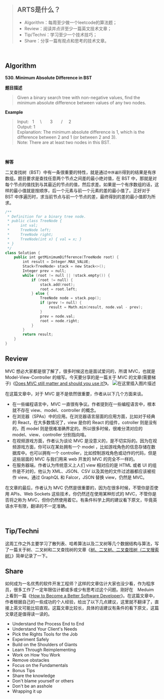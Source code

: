 > ## ARTS是什么？
> - Algorithm：每周至少做一个leetcode的算法题；
> - Review：阅读并点评至少一篇英文技术文章；
>- Tip/Techni：学习至少一个技术技巧；
>- Share：分享一篇有观点和思考的技术文章。

<br>


## Algorithm
**530. Minimum Absolute Difference in BST**

**题目描述**
> Given a binary search tree with non-negative values, find the minimum
> absolute difference between values of any two nodes.

**Example**
> Input:
>&nbsp;  1
>    &nbsp; &nbsp;  \\
>  &nbsp; &nbsp; &nbsp; 3
>  &nbsp; &nbsp; &nbsp;  /
>   &nbsp; &nbsp; 2<br>
>   Output:
1<br>
Explanation:
The minimum absolute difference is 1, which is the difference between 2 and 1 (or between 2 and 3).<br>
Note: There are at least two nodes in this BST.

<br>

**解答**

二叉查找树（BST）中有一条很重要的特性，就是通过`中序遍历`得到的结果是有序数组。题目要求是查找任意两个节点之间差的最小绝对值，在 BST 中，那就是对每个节点的值找到与其最近的节点的值，然后求差。如果是一个有序数组的话，这样的最小值就是按顺序，后一个元素与前一个元素的差的最小值了。正好对于 BST 中序遍历时，求当前节点与前一个节点的差，最终得到的差的最小值即为所求。

```swift
/**
 * Definition for a binary tree node.
 * public class TreeNode {
 *     int val;
 *     TreeNode left;
 *     TreeNode right;
 *     TreeNode(int x) { val = x; }
 * }
 */
class Solution {
    public int getMinimumDifference(TreeNode root) {
        int result = Integer.MAX_VALUE;
        Stack<TreeNode> stack = new Stack<>();
        Integer prev = null;
        while (root != null || !stack.empty()) {
            if (root != null) {
                stack.add(root);
                root = root.left;
            } else {
                TreeNode node = stack.pop();
                if (prev != null) {
                    result = Math.min(result, node.val - prev);
                }
                prev = node.val;
                root = node.right;
            }
        }
        return result;
    }
}
```


## Review
MVC 想必大家都是很了解了，很多时候这也是面试爱问的，所谓 MVC，也就是 Model-View-Controller 的缩写。今天要分享的是一篇关于 MVC 的文章(需要梯子)《[Does MVC still matter and should you use it?](https://medium.com/@cameron.manavian/does-mvc-still-matter-and-should-you-use-it-3e355b4e09b6)》。
![在这里插入图片描述](https://img-blog.csdnimg.cn/20181202160049297.png?x-oss-process=image/watermark,type_ZmFuZ3poZW5naGVpdGk,shadow_10,text_aHR0cHM6Ly9ibG9nLmNzZG4ubmV0L0JpZ19Sb3Rvcg==,size_16,color_FFFFFF,t_70)

在这篇文章中，对于 MVC 是不是依然很重要，作者从以下几个方面来谈。

 - 在一些编程语言中，MVC 一直很有争议。作者提到在一些编程语言中，根本就不存在 view、model、controller 的概念。
 - 在浏览器（SPAs）中的应用。在浏览器语言层面的应用方面，比如对于经典的 React，在大多数情况了，view 是你的 React 的组件，cotroller 则是没有的，而 model 则是很难准确界定的。所以很多时候，很难分清对应的 model、view、controller 分别指向啥。
 - 在视频游戏方面，作者认为谈论 MVC 是没意义的，是不切实际的。因为在视频游戏方面，你可以在某处拥有一个 model ，比如游戏角色的信息存储在数据库中。也可以拥有一个 controller，比如控制游戏角色或动作的代码，但是这些层面的 MVC 与我们用来 web 开发的 MVC 的完全不一样的。
 - 在服务器端，作者认为传统意义上人们 view 相对应的是 HTML 或者 UI 的组件是不对的，他认为 XML、JSON、CSV 以及其他的文件过滤器都应该被视作 view。通过 GraphQL 和 Falcor，JSON 替换 view，仍然是 MVC。

在文章的最后，作者认为 MVC 仍然是很重要的，因为在很多时候，不管你是否使用 APIs、Web Sockets 这些技术，你仍然还在使用某种形式的 MVC，不管你是否将之称为 MVC，但你仍然使用着它。有条件科学上网的建议看下原文，毕竟英语水平有限，翻译的不一定准确。

<br>

## Tip/Techni
这周工作之外主要学习了散列表、哈希算法以及二叉树等几个数据结构与算法，写了一篇关于树、二叉树和二叉查找树的文章《[树、二叉树、二叉查找树（二叉搜索树）](https://blog.csdn.net/Big_Rotor/article/details/84716113)》简单记录了一下。
<br>

## Share

如何成为一名优秀的软件开发工程师？这样的文章估计大家也没少看，作为程序员，很多工作了一定年限估计都或多或少有思考过这个问题。刚好在　Meduim 上看到一篇《[How to Become a Better Software Developer](https://medium.com/devtrailsio/how-to-become-a-better-software-developer-dd16072c974e)》。在这篇文章中，作者根据自己的一些成功的个人经验，给出了以下几点建议，这里就不翻译了，直接上英文可能比较直观。这篇文章比较长，具体的话建议有条件的看下原文，这篇文章还是值得读一读的。

 - Understand the Process End to End
 - Understand Your Client's Needs
 - Pick the Rights Tools for the Job
 - Experiment Safely
 - Build on the Shoulders of Giants
 - Learn Through Reimplementing
 - Work on How You Work
 - Remove obstacles
 - Focus on the Fundamentals
 - Bonus Tips
 - Share the knowledge
 - Don't blame yourself or others
 - Don't be an asshole
 - Wrapping it up
